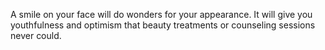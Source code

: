 A smile on your face will do wonders for your appearance. It will give you youthfulness and optimism that beauty treatments or counseling sessions never could.
